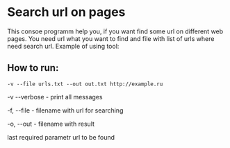 # Search url on pages
This consoe programm help you, if you want find some url on different web pages.
You need url what you want to find and file with list of urls where need search url. Example of using tool:

## How to run:

`-v --file urls.txt --out out.txt http://example.ru`

-v --verbose - print all messages

-f, --file - filename with url for searching

-o, --out - filename with result

last required parametr url to be found 
